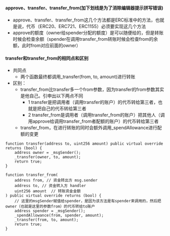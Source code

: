 #### approve、transfer、transfer_from(加下划线是为了消除编辑器提示拼写错误)

- approve、transfer、transfer_from这几个方法都是ERC标准中的方法，也就是说，代币（ERC20、ERC721、ERC1155）必须要实现这几个方法
- approve的额度（owner给spender分配的额度）是可以随便给的，但是转账时候会检查余额（spender在调用transfer_from转账时候会检查from的余额，此时from对应前面的owner）

#### transfer和transfer_from的相同点和区别

- 共同点
    - 两个函数最终都调用_transfer(from, to, amount)进行转账
- 区别：
    - transfer_from比transfer多一个from参数，因为transfer的from参数其实是他自己。引申出以下两点不同
        - 1 transfer是把调用者（调用transfer的账户）的代币转给第三者，也就是把自己的代币转给第三者
        - 2 transfer_from是调用者（调用transfer_from的账户）把其他人（调用approve给调用transfer_from者配额的账户）的代币转给第三者
    - transfer_from，在进行转账的同时会额外调用_spendAllowance进行配额的变更

``` solidity
function transfer(address to, uint256 amount) public virtual override returns (bool) {
    address owner = _msgSender();
    _transfer(owner, to, amount);
    return true;
}

function transfer_from(
    address from, // 资金转出方 msg.sender
    address to, // 资金转入方 handler
    uint256 amount  // 转账资金金额
) public virtual override returns (bool) {
    // 这里的msgSender赋值给spender，是因为该方法是有spender来调用的，然后把owner（也就是这里的参数from）的代币转给to账户
    address spender = _msgSender();
    _spendAllowance(from, spender, amount);
    _transfer(from, to, amount);
    return true;
}
```